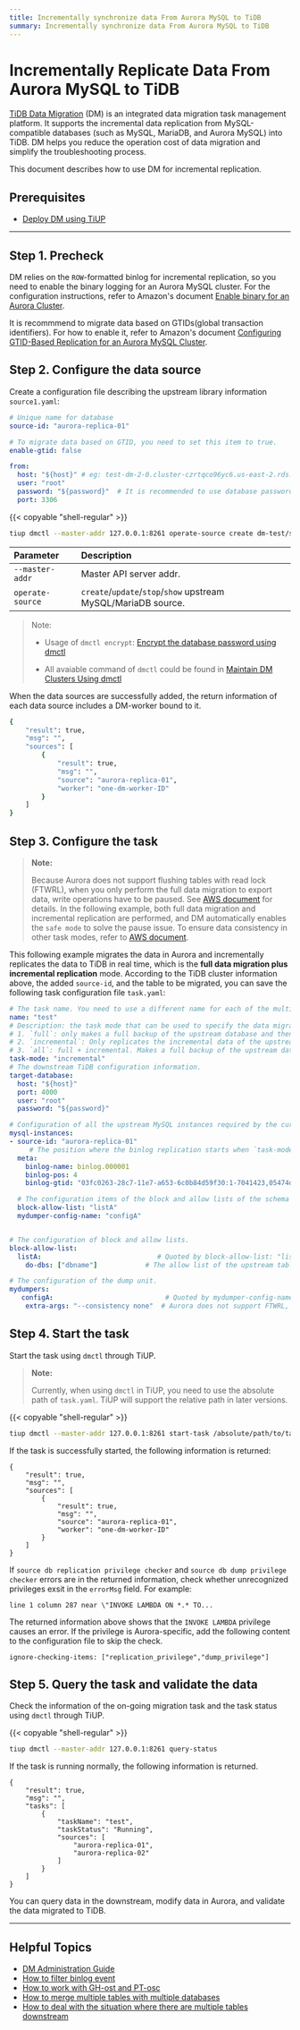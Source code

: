 ```yaml
---
title: Incrementally synchronize data From Aurora MySQL to TiDB
summary: Incrementally synchronize data From Aurora MySQL to TiDB
---
```


# Incrementally Replicate Data From Aurora MySQL to TiDB

[TiDB Data Migration](https://github.com/pingcap/dm) (DM) is an integrated data migration task management platform. It supports the incremental data replication from MySQL-compatible databases (such as MySQL, MariaDB, and Aurora MySQL) into TiDB. DM helps you reduce the operation cost of data migration and simplify the troubleshooting process.

This document describes how to use DM for incremental replication.

## Prerequisites

- [Deploy DM using TiUP](https://docs.pingcap.com/tidb-data-migration/stable/deploy-a-dm-cluster-using-tiup)

***

## Step 1. Precheck

DM relies on the `ROW`-formatted binlog for incremental replication, so you need to enable the binary logging for an Aurora MySQL cluster. For the configuration instructions, refer to Amazon's document [Enable binary for an Aurora Cluster](https://aws.amazon.com/premiumsupport/knowledge-center/enable-binary-logging-aurora/?nc1=h_ls).

It is recommmend to  migrate data based on GTIDs(global transaction identifiers). For how to enable it, refer to Amazon's document [Configuring GTID-Based Replication for an Aurora MySQL Cluster](https://docs.aws.amazon.com/AmazonRDS/latest/AuroraUserGuide/mysql-replication-gtid.html#mysql-replication-gtid.configuring-aurora).

## Step 2. Configure the data source

Create a configuration file describing the upstream library information `source1.yaml`:

```yaml
# Unique name for database
source-id: "aurora-replica-01"

# To migrate data based on GTID, you need to set this item to true.
enable-gtid: false

from:
  host: "${host}" # eg: test-dm-2-0.cluster-czrtqco96yc6.us-east-2.rds.amazonaws.com
  user: "root"
  password: "${password}"  # It is recommended to use database passwords encrypted by `dmctl encrypt`.
  port: 3306
```

{{< copyable "shell-regular" >}}

```bash
tiup dmctl --master-addr 127.0.0.1:8261 operate-source create dm-test/source1.yaml
```

| Parameter | Description |
| :--------| :------------|
| `--master-addr`                     | Master API server addr. |
| `operate-source`                    | `create`/`update`/`stop`/`show` upstream MySQL/MariaDB source. |

> Note:
> 
> - Usage of `dmctl encrypt`: [Encrypt the database password using dmctl](/manage-source.md#encrypt-the-database-password)
> 
> - All avaiable command of `dmctl` could be found in [Maintain DM Clusters Using dmctl](https://docs.pingcap.com/tidb-data-migration/stable/dmctl-introduction)

When the data sources are successfully added, the return information of each data source includes a DM-worker bound to it.

```bash
{
    "result": true,
    "msg": "",
    "sources": [
        {
            "result": true,
            "msg": "",
            "source": "aurora-replica-01",
            "worker": "one-dm-worker-ID"
        }
    ]
}
```

## Step 3. Configure the task

> **Note:**
>
> Because Aurora does not support flushing tables with read lock (FTWRL), when you only perform the full data migration to export data, write operations have to be paused. See [AWS document](https://aws.amazon.com/premiumsupport/knowledge-center/mysqldump-error-rds-mysql-mariadb/?nc1=h_ls) for details. In the following example, both full data migration and incremental replication are performed, and DM automatically enables the `safe mode` to solve the pause issue. To ensure data consistency in other task modes, refer to [AWS document](https://aws.amazon.com/premiumsupport/knowledge-center/mysqldump-error-rds-mysql-mariadb/?nc1=h_ls).

This following example migrates the data in Aurora and incrementally replicates the data to TiDB in real time, which is the **full data migration plus incremental replication** mode. According to the TiDB cluster information above, the added `source-id`, and the table to be migrated, you can save the following task configuration file `task.yaml`:

```yaml
# The task name. You need to use a different name for each of the multiple tasks that run simultaneously.
name: "test"
# Description: the task mode that can be used to specify the data migration task to be executed.
# 1. `full`: only makes a full backup of the upstream database and then imports the full data to the downstream database.
# 2. `incremental`: Only replicates the incremental data of the upstream database to the downstream database using the binlog. You can set the meta configuration item of the instance configuration # # to specify the starting position of incremental replication.
# 3. `all`: full + incremental. Makes a full backup of the upstream database, imports the full data to the downstream database, and then uses the binlog to make an incremental replication to the downstream database starting from the exported position during the full backup process (binlog position).
task-mode: "incremental"
# The downstream TiDB configuration information.
target-database:
  host: "${host}"
  port: 4000
  user: "root"
  password: "${password}"

# Configuration of all the upstream MySQL instances required by the current data migration task.
mysql-instances:
- source-id: "aurora-replica-01"
     # The position where the binlog replication starts when `task-mode` is `incremental` and the downstream database checkpoint does not exist. If the checkpoint exists, the checkpoint is used.
  meta:
    binlog-name: binlog.000001
    binlog-pos: 4
    binlog-gtid: "03fc0263-28c7-11e7-a653-6c0b84d59f30:1-7041423,05474d3c-28c7-11e7-8352-203db246dd3d:1-170"  # You need to set this argument if you specify `enable-gtid: true` for the source of the incremental task.

  # The configuration items of the block and allow lists of the schema or table to be migrated, used to quote the global block and allow lists configuration. For global configuration, see the `block-allow-list` below.
  block-allow-list: "listA"
  mydumper-config-name: "configA"


# The configuration of block and allow lists.
block-allow-list:
  listA:                             # Quoted by block-allow-list: "listA" above
    do-dbs: ["dbname"]            # The allow list of the upstream table to be migrated. Database tables that are not in the allow list will not be migrated.

# The configuration of the dump unit.
mydumpers:
   configA:                            # Quoted by mydumper-config-name: "configA" above
    extra-args: "--consistency none"  # Aurora does not support FTWRL, you need to configure this option to bypass FTWRL.
```

## Step 4. Start the task

Start the task using `dmctl` through TiUP.

> **Note:**
>
> Currently, when using `dmctl` in TiUP, you need to use the absolute path of `task.yaml`. TiUP will support the relative path in later versions.

{{< copyable "shell-regular" >}}

```bash
tiup dmctl --master-addr 127.0.0.1:8261 start-task /absolute/path/to/task.yaml --remove-meta
```

If the task is successfully started, the following information is returned:

```
{
    "result": true,
    "msg": "",
    "sources": [
        {
            "result": true,
            "msg": "",
            "source": "aurora-replica-01",
            "worker": "one-dm-worker-ID"
        }
    ]
}
```

If `source db replication privilege checker` and `source db dump privilege checker` errors are in the returned information, check whether unrecognized privileges exsit in the `errorMsg` field. For example:

```
line 1 column 287 near \"INVOKE LAMBDA ON *.* TO...
```

The returned information above shows that the `INVOKE LAMBDA` privilege causes an error. If the privilege is Aurora-specific, add the following content to the configuration file to skip the check. 

```
ignore-checking-items: ["replication_privilege","dump_privilege"]
```

## Step 5. Query the task and validate the data

Check the information of the on-going migration task and the task status using `dmctl` through TiUP.

{{< copyable "shell-regular" >}}

```bash
tiup dmctl --master-addr 127.0.0.1:8261 query-status
```

If the task is running normally, the following information is returned.

```
{
    "result": true,
    "msg": "",
    "tasks": [
        {
            "taskName": "test",
            "taskStatus": "Running",
            "sources": [
                "aurora-replica-01",
                "aurora-replica-02"
            ]
        }
    ]
}
```

You can query data in the downstream, modify data in Aurora, and validate the data migrated to TiDB.

*** 

## Helpful Topics  

- [DM Administration Guide](/data-migration/todo.md)
- [How to filter binlog event](/data-migration/advanced-migration/binlog-filter.md)
- [How to work with GH-ost and PT-osc](/data-migration/advanced-migration/ghost-ptosc.md)
- [How to merge multiple tables with multiple databases](/data-migration/advanced-migration/merge-db-table.md)
- [How to deal with the situation where there are multiple tables downstream](https://docs.pingcap.com/tidb-data-migration/stable/usage-scenario-downstream-more-columns)
